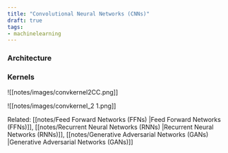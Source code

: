```yaml
---
title: "Convolutional Neural Networks (CNNs)"
draft: true
tags:
- machinelearning
---
```


### Architecture

### Kernels


![[notes/images/convkernel2CC.png]]

![[notes/images/convkernel_2 1.png]]

Related: [[notes/Feed Forward Networks (FFNs) |Feed Forward Networks (FFNs)]], [[notes/Recurrent Neural Networks (RNNs) |Recurrent Neural Networks (RNNs)]], [[notes/Generative Adversarial Networks (GANs) |Generative Adversarial Networks (GANs)]] 




